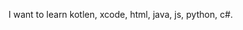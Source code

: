 I want to learn kotlen, xcode, html, java, js, python, c#.
<!---
sejili/sejili is a ✨ special ✨ repository because its `README.md` (this file) appears on your GitHub profile.
You can click the Preview link to take a look at your changes.
--->
